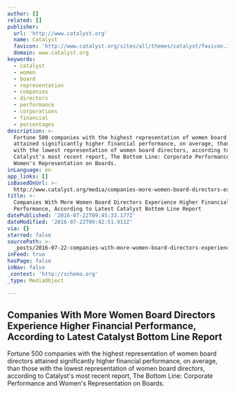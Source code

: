 ```yaml
---
author: []
related: []
publisher:
  url: 'http://www.catalyst.org'
  name: Catalyst
  favicon: 'http://www.catalyst.org/sites/all/themes/catalyst/favicon.ico'
  domain: www.catalyst.org
keywords:
  - catalyst
  - women
  - board
  - representation
  - companies
  - directors
  - performance
  - corporations
  - financial
  - percentages
description: >-
  Fortune 500 companies with the highest representation of women board directors
  attained significantly higher financial performance, on average, than those
  with the lowest representation of women board directors, according to
  Catalyst's most recent report, The Bottom Line: Corporate Performance and
  Women's Representation on Boards.
inLanguage: en
app_links: []
isBasedOnUrl: >-
  http://www.catalyst.org/media/companies-more-women-board-directors-experience-higher-financial-performance-according-latest
title: >-
  Companies With More Women Board Directors Experience Higher Financial
  Performance, According to Latest Catalyst Bottom Line Report
datePublished: '2016-07-22T09:45:33.177Z'
dateModified: '2016-07-22T09:42:51.911Z'
via: {}
starred: false
sourcePath: >-
  _posts/2016-07-22-companies-with-more-women-board-directors-experience-higher.md
inFeed: true
hasPage: false
inNav: false
_context: 'http://schema.org'
_type: MediaObject

---
```

<article style=""><h1>Companies With More Women Board Directors Experience Higher Financial Performance, According to Latest Catalyst Bottom Line Report</h1><p>Fortune 500 companies with the highest representation of women board directors attained significantly higher financial performance, on average, than those with the lowest representation of women board directors, according to Catalyst's most recent report, The Bottom Line: Corporate Performance and Women's Representation on Boards.</p></article>